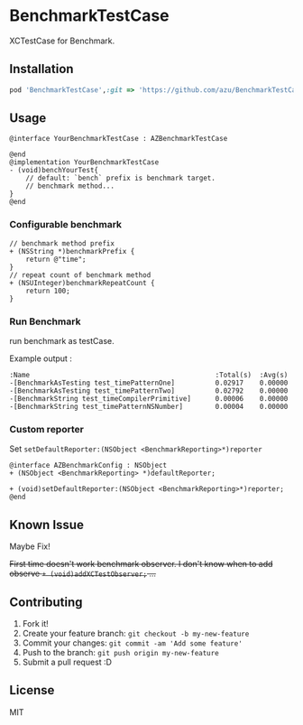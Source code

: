 # BenchmarkTestCase

XCTestCase for Benchmark.

## Installation

``` ruby
pod 'BenchmarkTestCase',:git => 'https://github.com/azu/BenchmarkTestCase.git'
```

## Usage

```objc
@interface YourBenchmarkTestCase : AZBenchmarkTestCase

@end
@implementation YourBenchmarkTestCase
- (void)benchYourTest{
    // default: `bench` prefix is benchmark target.
    // benchmark method...
}
@end
```

### Configurable benchmark

``` objc
// benchmark method prefix
+ (NSString *)benchmarkPrefix {
    return @"time";
}
// repeat count of benchmark method
+ (NSUInteger)benchmarkRepeatCount {
    return 100;
}
```

### Run Benchmark

run benchmark as testCase.

Example output :

```
:Name                                              :Total(s)  :Avg(s)
-[BenchmarkAsTesting test_timePatternOne]          0.02917    0.00000
-[BenchmarkAsTesting test_timePatternTwo]          0.02792    0.00000
-[BenchmarkString test_timeCompilerPrimitive]      0.00006    0.00000
-[BenchmarkString test_timePatternNSNumber]        0.00004    0.00000
```

### Custom reporter

Set ``setDefaultReporter:(NSObject <BenchmarkReporting>*)reporter``

```objc
@interface AZBenchmarkConfig : NSObject
+ (NSObject <BenchmarkReporting> *)defaultReporter;

+ (void)setDefaultReporter:(NSObject <BenchmarkReporting>*)reporter;
@end
```

## Known Issue

Maybe Fix!

<del>First time doesn't work benchmark observer.
I don't know when to add observe ``+ (void)addXCTestObserver;`` ...</del>

## Contributing

1. Fork it!
2. Create your feature branch: `git checkout -b my-new-feature`
3. Commit your changes: `git commit -am 'Add some feature'`
4. Push to the branch: `git push origin my-new-feature`
5. Submit a pull request :D

## License

MIT